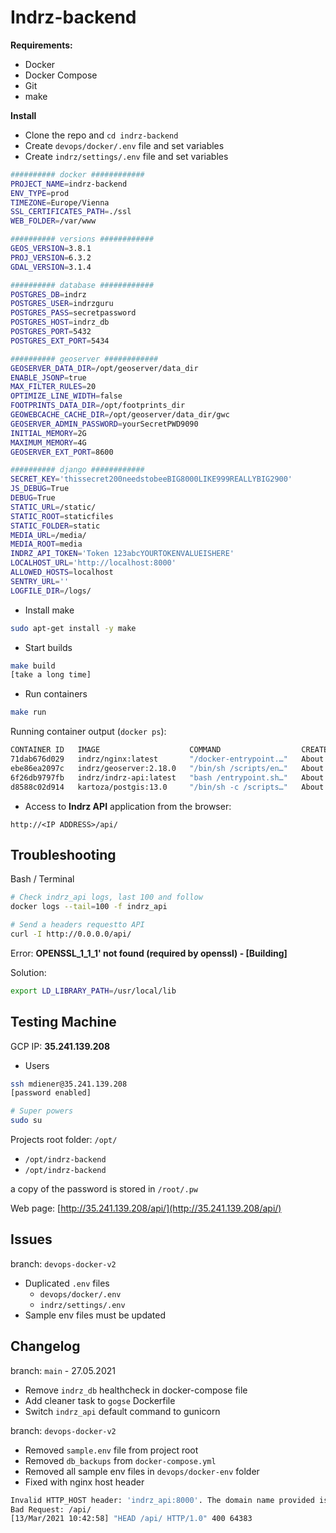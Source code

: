 # Indrz-backend

**Requirements:**

- Docker
- Docker Compose
- Git
- make

**Install**

- Clone the repo and `cd indrz-backend`
- Create `devops/docker/.env` file and set variables
- Create `indrz/settings/.env` file and set variables

```bash
########## docker ############
PROJECT_NAME=indrz-backend
ENV_TYPE=prod
TIMEZONE=Europe/Vienna
SSL_CERTIFICATES_PATH=./ssl
WEB_FOLDER=/var/www

########## versions ############
GEOS_VERSION=3.8.1
PROJ_VERSION=6.3.2
GDAL_VERSION=3.1.4

########## database ############
POSTGRES_DB=indrz
POSTGRES_USER=indrzguru
POSTGRES_PASS=secretpassword
POSTGRES_HOST=indrz_db
POSTGRES_PORT=5432
POSTGRES_EXT_PORT=5434

########## geoserver ############
GEOSERVER_DATA_DIR=/opt/geoserver/data_dir
ENABLE_JSONP=true
MAX_FILTER_RULES=20
OPTIMIZE_LINE_WIDTH=false
FOOTPRINTS_DATA_DIR=/opt/footprints_dir
GEOWEBCACHE_CACHE_DIR=/opt/geoserver/data_dir/gwc
GEOSERVER_ADMIN_PASSWORD=yourSecretPWD9090
INITIAL_MEMORY=2G
MAXIMUM_MEMORY=4G
GEOSERVER_EXT_PORT=8600

########## django ############
SECRET_KEY='thissecret200needstobeeBIG8000LIKE999REALLYBIG2900'
JS_DEBUG=True
DEBUG=True
STATIC_URL=/static/
STATIC_ROOT=staticfiles
STATIC_FOLDER=static
MEDIA_URL=/media/
MEDIA_ROOT=media
INDRZ_API_TOKEN='Token 123abcYOURTOKENVALUEISHERE'
LOCALHOST_URL='http://localhost:8000'
ALLOWED_HOSTS=localhost
SENTRY_URL=''
LOGFILE_DIR=/logs/
```

- Install make 

```bash
sudo apt-get install -y make
```

- Start builds

```bash
make build
[take a long time] 
```

- Run containers

```bash
make run
```

Running container output (`docker ps`):

```bash
CONTAINER ID   IMAGE                    COMMAND                  CREATED              STATUS                                 PORTS                                      NAMES
71dab676d029   indrz/nginx:latest       "/docker-entrypoint.…"   About a minute ago   Up About a minute                      0.0.0.0:80->80/tcp, 0.0.0.0:443->443/tcp   nginx
ebe86ea2097c   indrz/geoserver:2.18.0   "/bin/sh /scripts/en…"   About a minute ago   Up About a minute (health: starting)   8443/tcp, 0.0.0.0:8600->8080/tcp           geoserver
6f26db9797fb   indrz/indrz-api:latest   "bash /entrypoint.sh…"   About a minute ago   Up About a minute                      0.0.0.0:8000->8000/tcp                     indrz_api
d8588c02d914   kartoza/postgis:13.0     "/bin/sh -c /scripts…"   About a minute ago   Up About a minute (healthy)            0.0.0.0:5434->5432/tcp                     indrz_db
```

- Access to **Indrz API** application from the browser:

`http://<IP ADDRESS>/api/`

## Troubleshooting

Bash / Terminal

```bash
# Check indrz_api logs, last 100 and follow
docker logs --tail=100 -f indrz_api

# Send a headers requestto API
curl -I http://0.0.0.0/api/
```

Error: **OPENSSL_1_1_1' not found (required by openssl) - [Building]**

Solution:

```bash
export LD_LIBRARY_PATH=/usr/local/lib
```

## Testing Machine

GCP IP: **35.241.139.208**

- Users

```bash
ssh mdiener@35.241.139.208
[password enabled]

# Super powers
sudo su
```

Projects root folder: `/opt/`

- `/opt/indrz-backend`
- `/opt/indrz-backend`

a copy of the password is stored in `/root/.pw`

Web page: [http://35.241.139.208/api/](http://35.241.139.208/api/)

## Issues

branch: `devops-docker-v2`

- Duplicated `.env` files
    - `devops/docker/.env`
    - `indrz/settings/.env`
- Sample env files must be updated

## Changelog
branch: `main` - 27.05.2021
- Remove `indrz_db` healthcheck in docker-compose file
- Add cleaner task to `gogse` Dockerfile
- Switch `indrz_api` default command to gunicorn

branch: `devops-docker-v2`

- Removed `sample.env` file from project root
- Removed `db_backups` from `docker-compose.yml`
- Removed all sample env files in `devops/docker-env` folder
- Fixed with nginx host header

```bash
Invalid HTTP_HOST header: 'indrz_api:8000'. The domain name provided is not valid according to RFC 1034/1035.
Bad Request: /api/
[13/Mar/2021 10:42:58] "HEAD /api/ HTTP/1.0" 400 64383
```
